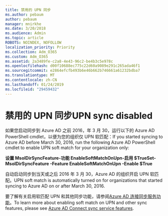 ```yaml
---
title: 禁用的 UPN 同步
ms.author: pebaum
author: pebaum
manager: mnirkhe
ms.date: 3/20/2018
ms.audience: Admin
ms.topic: article
ROBOTS: NOINDEX, NOFOLLOW
localization_priority: Priority
ms.collection: Adm_O365
ms.custom: Adm_O365
ms.assetid: 2a3489fe-c2a8-4e43-96c2-be4b3c5e978c
ms.openlocfilehash: d00f10688ec775c22d60a9089e291c265ada46f1
ms.sourcegitcommit: e2864efcfb493b6e46b662b746661a61232bdba7
ms.translationtype: MT
ms.contentlocale: zh-CN
ms.lasthandoff: 01/24/2019
ms.locfileid: "29459432"
---
```

# <a name="upn-sync-disabled"></a><span data-ttu-id="9b08b-102">禁用的 UPN 同步</span><span class="sxs-lookup"><span data-stu-id="9b08b-102">UPN sync disabled</span></span>

<span data-ttu-id="9b08b-103">如果您启动同步到 Azure AD 之前 2016，年 3 月 30，运行以下的 Azure AD PowerShell cmdlet，以便为您的组织仅 UPN 软匹配：</span><span class="sxs-lookup"><span data-stu-id="9b08b-103">If you started syncing to Azure AD before March 30, 2016, run the following Azure AD PowerShell cmdlet to enable UPN soft match for your organization only:</span></span>
  
 <span data-ttu-id="9b08b-104">**设置 MsolDirSyncFeature-功能 EnableSoftMatchOnUpn-启用 $True**</span><span class="sxs-lookup"><span data-stu-id="9b08b-104">**Set-MsolDirSyncFeature -Feature EnableSoftMatchOnUpn -Enable $True**</span></span>
  
<span data-ttu-id="9b08b-105">自动启动同步到当天或之后 2016 年 3 月 30，Azure AD 的组织开启 UPN 软匹配。</span><span class="sxs-lookup"><span data-stu-id="9b08b-105">UPN soft match is automatically turned on for organizations that started syncing to Azure AD on or after March 30, 2016.</span></span>
  
<span data-ttu-id="9b08b-106">要了解有关启用软匹配 UPN 和其他同步功能，请参阅[Azure AD 连接同步服务功能](https://docs.microsoft.com/en-us/azure/active-directory/connect/active-directory-aadconnectsyncservice-features)。</span><span class="sxs-lookup"><span data-stu-id="9b08b-106">To learn more about enabling soft match on UPN and other sync features, please see [Azure AD Connect sync service features](https://docs.microsoft.com/en-us/azure/active-directory/connect/active-directory-aadconnectsyncservice-features).</span></span>
  

